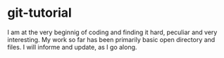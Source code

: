# git-tutorial

I am at the very beginnig of coding and finding it hard, peculiar and very interesting. My work so far has been primarily basic open directory and files. I will informe and update, as I go along.
